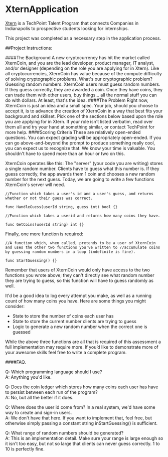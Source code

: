 # XternApplication

[Xtern](http://xtern.me) is a TechPoint Talent Program that connects Companies in Indianapolis to prospective students looking for internships.

This project was completed as a necessary step in the application process. 

##Project Instructions:

####The Background
A new cryptocurrency has hit the market called XternCoin, and you are the lead developer, product manager, IT analyst, and/or designer (depending on the role you are applying for in Xtern).
Like all cryptocurrencies, XternCoin has value because of the compute difficulty of solving cryptographic problems. What's our cryptographic problem? Guessing random numbers.
XternCoin users must guess random numbers. If they guess correctly, they are awarded a coin. Once they have coins, they can trade them with other users, buy things... all the normal stuff you can do with dollars. At least, that's the idea.
####The Problem
Right now, XternCoin is just an idea and a small spec.
Your job, should you choose to accept it, is to advance the creation of XternCoin in a way that best fits your background and skillset. Pick one of the sections below based upon the role you are applying for in Xtern. If your role isn't listed verbatim, read over them all and try your hand at something similar, or contact TechPoint for more help.
####Scoring Criteria 
These are relatively open-ended questions. You can expect grading will be appropriately open-ended. If you can go above-and-beyond the prompt to produce something really cool, you can expect us to recognize that.
We know your time is valuable. You shouldn't have to spend more than an hour or two on this.

XternCoin operates like this: The "server" (your code you are writing) stores a single random number. Clients have to guess what this number is. If they guess correctly, the app awards them 1 coin and chooses a new random number for the next guess.
Today, we are going to write a few functions XternCoin's server will need.

```
//Function which takes a user's id and a user's guess, and returns whether or not their guess was correct.

func HandleGuess(userId string, guess int) bool {}
```

```
//Function which takes a userid and returns how many coins they have.

func GetCoins(userId string) int {}
```

Finally, one more function is required:

```
//A function which, when called, pretends to be a user of XternCoin and uses the other two functions you've written to //accumulate coins by guessing random numbers in a loop (indefinite is fine).

func StartGuessing() {}
```

Remember that users of XternCoin would only have access to the two functions you wrote above; they can't directly see what random number they are trying to guess, so this function will have to guess randomly as well.

It'd be a good idea to log every attempt you make, as well as a running count of how many coins you have. Here are some things you might consider:

* State to store the number of coins each user has
* State to store the current number clients are trying to guess
* Logic to generate a new random number when the correct one is guessed

While the above three functions are all that is required of this assessment a full implementation may require more. If you’d like to demonstrate more of your awesome skills feel free to write a complete program.  

####FAQ.

Q:  Which programming language should I use?  
A:  Anything you'd like.

Q:  Does the coin ledger which stores how many coins each user has have to persist between each run of the program?  
A:   No, but all the better if it does.

Q:  Where does the user id come from? In a real system, we'd have some way to create and sign-in users.  
A:  We don't have that here. If you want to implement that, feel free, but otherwise simply passing a constant string inStartGuessing() is sufficient.

Q:  What range of random numbers should be generated?  
A:  This is an implementation detail. Make sure your range is large enough so it isn't too easy, but not so large that clients can never guess correctly. 1 to 10 is perfectly fine.
